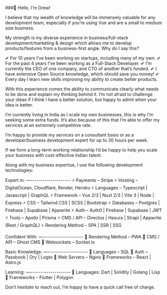 ###👋 Hello, I'm Drew! 

I believe that my wealth of knowledge will be immensely valuable for any development team, especially if you’re using Vue and are a small to medium size business.

My strength is my diverse experience in business/full-stack development/marketing & design which allows me to develop products/features from a business-first angle. Why do I say this?

✔ For 10 years I’ve been working on startups, including many of my own.
✔ For the past 4 years I’ve been working as a Full-Stack Developer.
✔ I’m currently the CEO of one company, and CTO of another that’s funded.
✔ I have extensive Open Source knowledge, which should save you money!
✔ Every day I learn new skills improving my ability to create better products. 
 
With this experience comes the ability to communicate clearly what needs to be done and explain my thinking behind it. I’m not afraid to challenge your ideas if I think I have a better solution, but happy to admit when your idea is better.

I’m currently living in India as I scale my own businesses, this is why I’m seeking some extra funds. It’s also because of this that I’m able to offer my services at an extremely competitive rate.

I’m happy to provide my services on a consultant basis or as a developer/business development expert for up to 30 hours per week.

If we form a long-term working relationship I’d be happy to help you scale your business with cost-effective Indian talent. 

Along with my business expertise, I use the following development technologies:

Expert in:
—--------------------
⚡ Payments – Stripe
⚡ Hosting – DigitalOcean, Cloudflare, Render, Heroku
⚡ Languages – Typescript | Javascript | GraphQL
⚡ Framework – Vue 2/3 | Nuxt 2/3 | Vite 3 | Node | Express
⚡ CSS – Tailwind CSS | SCSS | Bootstrap
⚡ Databases – Postgres | Firebase | Supabase | Appwrite
⚡ Auth – Auth0 | Firebase | Supabase | JWT
⚡ Tools – Apollo | Prisma
⚡ CMS / API – Directus | Hasura | Strapi | Appwrite (Rest / GraphQL)
⚡ Rendering Method  – SPA | SSR | SSG

Confident With:
—--------------------
🐎 Rendering Method  – PWA
🐎 CMS / API – Ghost CMS
🐎 Websockets – Socket.io

Basic Knowledge:
—--------------------
🐌 Languages – SQL
🐌 Auth – Passbook | Ory | Logto
🐌 Web Servers – Nginx
🐌 Frameworks – React | Astro.js

Learning:
—--------------------
📖 Languages: Dart  | Solidity | Golang | Lisp
📖 Frameworks – Flutter | Polygon 

Don’t hesitate to reach out, I’m happy to have a quick call free of charge.


<!--
**Drew-Macgibbon/Drew-MacGibbon** is a ✨ _special_ ✨ repository because its `README.md` (this file) appears on your GitHub profile.

Here are some ideas to get you started:

- 👯 I’m looking to collaborate on ...
- 🤔 I’m looking for help with ...
- 💬 Ask me about ...
- 📫 How to reach me: ...
- 😄 Pronouns: ...
- ⚡ Fun fact: ...
-->
